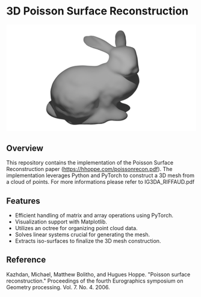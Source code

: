 # 3D Poisson Surface Reconstruction
<p align="center">
  <img src="./bunny.png" alt="Image 1"/>
</p>


## Overview
This repository contains the implementation of the Poisson Surface Reconstruction paper (https://hhoppe.com/poissonrecon.pdf). The implementation leverages Python and PyTorch to construct a 3D mesh from a cloud of points.
For more informations please refer to IG3DA_RIFFAUD.pdf

## Features
- Efficient handling of matrix and array operations using PyTorch.
- Visualization support with Matplotlib.
- Utilizes an octree for organizing point cloud data.
- Solves linear systems crucial for generating the mesh.
- Extracts iso-surfaces to finalize the 3D mesh construction.

## Reference

Kazhdan, Michael, Matthew Bolitho, and Hugues Hoppe. "Poisson surface reconstruction." Proceedings of the fourth Eurographics symposium on Geometry processing. Vol. 7. No. 4. 2006.
